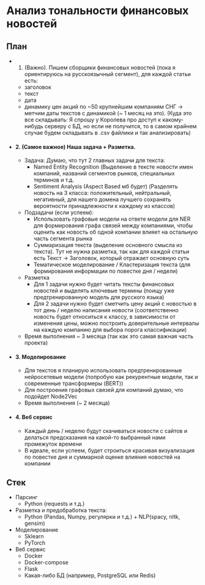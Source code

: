 # Анализ тональности финансовых новостей

## План 
- 1. (Важно). Пишем сборщики финансовых новостей (пока я ориентируюсь на русскоязычный сегмент), для каждой статьи есть:
  - заголовок
  - текст
  - дата 
  - динамику цен акций по ~50 крупнейшим компаниям СНГ -> метчим даты текстов с динамикой (~ 1 месяц на это). 
  (Куда это все складывать: Я спрошу у Королева про доступ к какому-нибудь серверу с БД, но если не получится, то в самом крайнем случае будем складывать в .csv    файлики и так анализировать)

- #### 2. (Самое важное) Наша задача + Разметка.
  - Задача: Думаю, что тут 2 главных задачи для текста: 
    - Named Entity Recognition (Выделение в тексте новости имен компаний, названий сегментов рынков, специальных терминов и т.д.
    - Sentiment Analysis (Aspect Based мб будет) (Разделять новость на 3 класса: положительный, нейтральный, негативный, для нашего домена лучшего сохранять   вероятности принадлежности к каждому из классов)
  - Подзадачи (если успеем):
    - Использовать графовые модели на ответе модели для NER для формирования графа связей между компаниями, чтобы оценить как новость об одной компании влияет на остальную часть сегмента рынка
    - Суммаризация текста (выделение основного смысла из текста). Тут не нужна разметка, так как для каждой статьи есть Текст -> Заголовок, который отражает основную суть
    - Тематическое моделирование / Кластеризация текста (для формирования информации по повестке дня / недели)
  - Разметка
    - Для 1 задачи нужно будет читать тексты финансовых новостей и выделять ключевые термины (поищу уже предтренированную модель для русского языка)
    - Для 2 задачи нужно будет сметчить цену акций с новостью в тот день / неделю написания новости (соответственно новость будет относиться к классу, в зависимости от изменения цены, можно построить доверительные интервалы на каждую компанию для выбора порога классификации)
  - Время выполнения ~ 3 месяца (так как это самая важная часть проекта)
  
- #### 3. Моделирование
  - Для текстов я планирую использовать предтренированные нейросетевые модели (попробую как рекурентные модели, так и современные трансформеры (BERT))
  - Для построения графовых связей для компаний думаю, что подойдет Node2Vec
  - Время выполнения (~ 2 месяца)
  
- #### 4. Веб сервис
  - Каждый день / неделю будут скачиваться новости с сайтов и делаться предсказания на какой-то выбранный нами промежуток времени
  - В идеале, если успеем, будет строиться красивая визуализация по повестке дня и суммарной оценке влияния новостей на компании
  
## Стек

- Парсинг
  - Python (requests и т.д.)
- Разметка и предобработка текста:
  - Python (Pandas, Numpy, регулярки и т.д.) + NLP(spacy, nltk, gensim)
- Моделирование
  - Sklearn
  - PyTorch
- Веб сервис
  - Docker
  - Docker-compose
  - Flask
  - Какая-либо БД (например, PostgreSQL или Redis)
